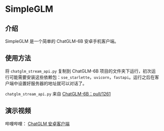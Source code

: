 # SimpleGLM

## 介绍

SimpleGLM 是一个简单的 ChatGLM-6B 安卓手机客户端。

## 使用方法
将 `chatglm_stream_api.py` 复制到 ChatGLM-6B 项目的文件夹下运行，初次运行可能需要安装这些依赖包：`sse_starlette`，`uvicorn`，`fastapi`。运行之后在客户端中设置好服务器的地址就可以对话了。 


 `chatglm_stream_api.py` 来自 [ChatGLM-6B：pull/1261](https://github.com/THUDM/ChatGLM-6B/pull/1261)

 ## 演示视频
 哔哩哔哩： [ChatGLM 安卓客户端](https://www.bilibili.com/video/BV1FV411g7ng)
